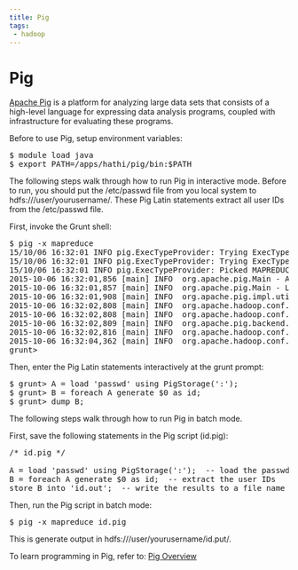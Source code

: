 ```yaml
---
title: Pig
tags:
 - hadoop
---
```


# Pig

<a href="http://pig.apache.org/">Apache Pig</a> is a platform for analyzing large data sets that consists of a high-level language for expressing data analysis programs, coupled with infrastructure for evaluating these programs. 

Before to use Pig, setup environment variables:

<pre>
$ module load java
$ export PATH=/apps/hathi/pig/bin:$PATH
</pre>

The following steps walk through how to run Pig in interactive mode. Before to run, you should put the /etc/passwd file from you local system to hdfs:///user/yourusername/. These Pig Latin statements extract all user IDs from the /etc/passwd file.

First, invoke the Grunt shell:

<pre>
$ pig -x mapreduce
15/10/06 16:32:01 INFO pig.ExecTypeProvider: Trying ExecType : LOCAL
15/10/06 16:32:01 INFO pig.ExecTypeProvider: Trying ExecType : MAPREDUCE
15/10/06 16:32:01 INFO pig.ExecTypeProvider: Picked MAPREDUCE as the ExecType
2015-10-06 16:32:01,856 [main] INFO  org.apache.pig.Main - Apache Pig version 0.15.0 (r1682971) compiled Jun 01 2015, 11:44:35
2015-10-06 16:32:01,857 [main] INFO  org.apache.pig.Main - Logging error messages to: /path/to/pig/pig_1444163521852.log
2015-10-06 16:32:01,908 [main] INFO  org.apache.pig.impl.util.Utils - Default bootup file /path/to/.pigbootup not found
2015-10-06 16:32:02,808 [main] INFO  org.apache.hadoop.conf.Configuration.deprecation - mapred.job.tracker is deprecated. Instead, use mapreduce.jobtracker.address
2015-10-06 16:32:02,808 [main] INFO  org.apache.hadoop.conf.Configuration.deprecation - fs.default.name is deprecated. Instead, use fs.defaultFS
2015-10-06 16:32:02,809 [main] INFO  org.apache.pig.backend.hadoop.executionengine.HExecutionEngine - Connecting to hadoop file system at: hdfs://hathi-adm.rcac.purdue.edu:8020
2015-10-06 16:32:02,816 [main] INFO  org.apache.hadoop.conf.Configuration.deprecation - mapred.used.genericoptionsparser is deprecated. Instead, use mapreduce.client.genericoptionsparser.used
2015-10-06 16:32:04,362 [main] INFO  org.apache.hadoop.conf.Configuration.deprecation - fs.default.name is deprecated. Instead, use fs.defaultFS
grunt> 
</pre>

Then, enter the Pig Latin statements interactively at the grunt prompt:

<pre>
$ grunt> A = load 'passwd' using PigStorage(':');
$ grunt> B = foreach A generate $0 as id;
$ grunt> dump B;
</pre>


The following steps walk through how to run Pig in batch mode.

First, save the following statements in the Pig script (id.pig):

<pre>
/* id.pig */

A = load 'passwd' using PigStorage(':');  -- load the passwd file 
B = foreach A generate $0 as id;  -- extract the user IDs 
store B into 'id.out';  -- write the results to a file name id.out
</pre>

Then, run the Pig script in batch mode:

<pre>
$ pig -x mapreduce id.pig
</pre>

This is generate output in hdfs:///user/yourusername/id.put/.

To learn programming in Pig, refer to: <a href="http://pig.apache.org/docs/r0.15.0/">Pig Overview</a>

